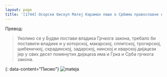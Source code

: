 ```yaml
---
layout: page
title: '[1744] Осорски бискуп Матеј Караман пише о Србима православне вјере у Далмацији'
---
```


Превод:

>Уколико се у Будви постави владика Грчкога закона, требало би поставити владике и у которској, макарској, сплитској, трогирској, шибеничкој, скрадинској, задарској, нинској и хварској дијацези јер у свих десет поменутих дијацеза има и Грка и Срба грчкога закона.

{: data-content="Писмо"}
![mateja](https://raw.githubusercontent.com/burstw0w/blog/refs/heads/main/_assets/images/mateja.avif)